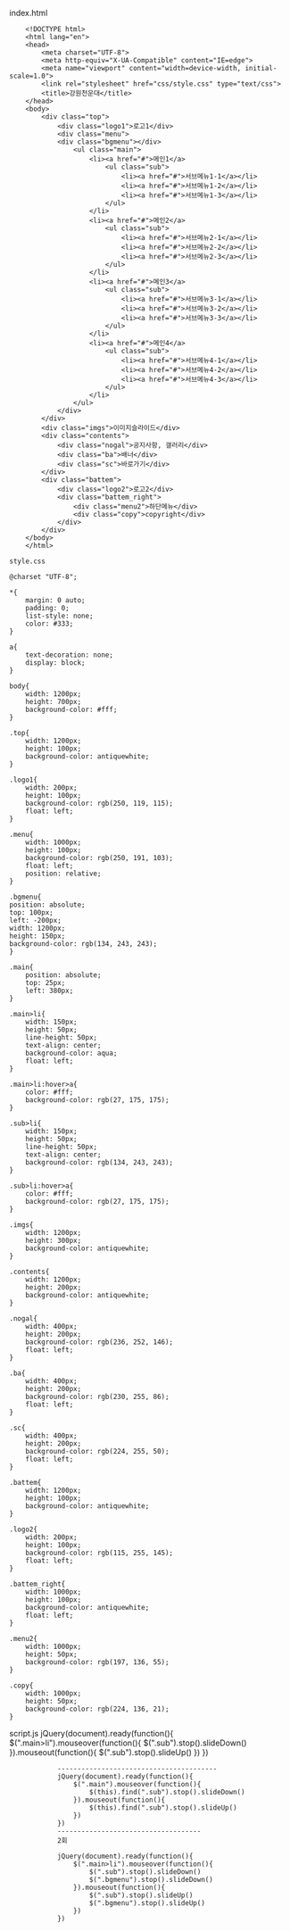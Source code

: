 index.html

        <!DOCTYPE html>
        <html lang="en">
        <head>
            <meta charset="UTF-8">
            <meta http-equiv="X-UA-Compatible" content="IE=edge">
            <meta name="viewport" content="width=device-width, initial-scale=1.0">
            <link rel="stylesheet" href="css/style.css" type="text/css">
            <title>강원천운대</title>
        </head>
        <body>
            <div class="top">
                <div class="logo1">로고1</div>
                <div class="menu">
                <div class="bgmenu"></div>
                    <ul class="main">
                        <li><a href="#">메인1</a>
                            <ul class="sub">
                                <li><a href="#">서브메뉴1-1</a></li>
                                <li><a href="#">서브메뉴1-2</a></li>
                                <li><a href="#">서브메뉴1-3</a></li>
                            </ul>
                        </li>
                        <li><a href="#">메인2</a>
                            <ul class="sub">
                                <li><a href="#">서브메뉴2-1</a></li>
                                <li><a href="#">서브메뉴2-2</a></li>
                                <li><a href="#">서브메뉴2-3</a></li>
                            </ul>
                        </li>
                        <li><a href="#">메인3</a>
                            <ul class="sub">
                                <li><a href="#">서브메뉴3-1</a></li>
                                <li><a href="#">서브메뉴3-2</a></li>
                                <li><a href="#">서브메뉴3-3</a></li>
                            </ul>
                        </li>
                        <li><a href="#">메인4</a>
                            <ul class="sub">
                                <li><a href="#">서브메뉴4-1</a></li>
                                <li><a href="#">서브메뉴4-2</a></li>
                                <li><a href="#">서브메뉴4-3</a></li>
                            </ul>
                        </li>
                    </ul>
                </div>
            </div>    
            <div class="imgs">이미지슬라이드</div>
            <div class="contents">
                <div class="nogal">공지사항, 갤러리</div>
                <div class="ba">배너</div>
                <div class="sc">바로가기</div>
            </div>
            <div class="battem">
                <div class="logo2">로고2</div>
                <div class="battem_right">
                    <div class="menu2">하단메뉴</div>
                    <div class="copy">copyright</div>
                </div>
            </div>
        </body>
        </html>
    
    style.css
    
    @charset "UTF-8";
    
    *{
        margin: 0 auto;
        padding: 0;
        list-style: none;
        color: #333;
    }
    
    a{
        text-decoration: none;
        display: block;
    }
    
    body{
        width: 1200px;
        height: 700px;
        background-color: #fff;
    }
    
    .top{
        width: 1200px;
        height: 100px;
        background-color: antiquewhite;
    }
    
    .logo1{
        width: 200px;
        height: 100px;
        background-color: rgb(250, 119, 115);
        float: left;
    }
    
    .menu{
        width: 1000px;
        height: 100px;
        background-color: rgb(250, 191, 103);
        float: left;
        position: relative;
    }

    .bgmenu{
    position: absolute;
    top: 100px;
    left: -200px;
    width: 1200px;
    height: 150px;
    background-color: rgb(134, 243, 243);
    }

    .main{
        position: absolute;
        top: 25px;
        left: 380px;
    }
    
    .main>li{
        width: 150px;
        height: 50px;
        line-height: 50px;
        text-align: center;
        background-color: aqua;
        float: left;
    }
    
    .main>li:hover>a{
        color: #fff;
        background-color: rgb(27, 175, 175);
    }
    
    .sub>li{
        width: 150px;
        height: 50px;
        line-height: 50px;
        text-align: center;
        background-color: rgb(134, 243, 243);
    }
    
    .sub>li:hover>a{
        color: #fff;
        background-color: rgb(27, 175, 175);
    }
    
    .imgs{
        width: 1200px;
        height: 300px;
        background-color: antiquewhite;
    }
    
    .contents{
        width: 1200px;
        height: 200px;
        background-color: antiquewhite;
    }
    
    .nogal{
        width: 400px;
        height: 200px;
        background-color: rgb(236, 252, 146);
        float: left;
    }
    
    .ba{
        width: 400px;
        height: 200px;
        background-color: rgb(230, 255, 86);
        float: left;
    }
    
    .sc{
        width: 400px;
        height: 200px;
        background-color: rgb(224, 255, 50);
        float: left;
    }
    
    .battem{
        width: 1200px;
        height: 100px;
        background-color: antiquewhite;
    }
    
    .logo2{
        width: 200px;
        height: 100px;
        background-color: rgb(115, 255, 145);
        float: left;
    }
    
    .battem_right{
        width: 1000px;
        height: 100px;
        background-color: antiquewhite;
        float: left;
    }
    
    .menu2{
        width: 1000px;
        height: 50px;
        background-color: rgb(197, 136, 55);
    }
    
    .copy{
        width: 1000px;
        height: 50px;
        background-color: rgb(224, 136, 21);
    }

script.js
                jQuery(document).ready(function(){
                    $(".main>li").mouseover(function(){
                        $(".sub").stop().slideDown()
                    }).mouseout(function(){
                        $(".sub").stop().slideUp()
                    })
                })

                ----------------------------------------
                jQuery(document).ready(function(){
                    $(".main").mouseover(function(){
                        $(this).find(".sub").stop().slideDown()
                    }).mouseout(function(){
                        $(this).find(".sub").stop().slideUp()
                    })
                })
                ------------------------------------
                2회

                jQuery(document).ready(function(){
                    $(".main>li").mouseover(function(){
                        $(".sub").stop().slideDown()
                        $(".bgmenu").stop().slideDown()
                    }).mouseout(function(){
                        $(".sub").stop().slideUp()
                        $(".bgmenu").stop().slideUp()
                    })
                })
